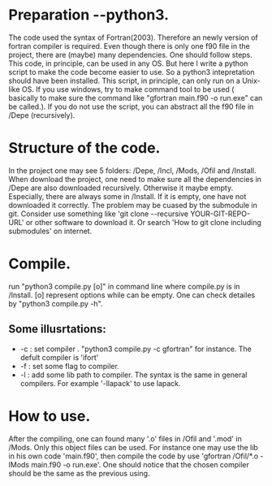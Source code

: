 # Preparation --python3.
The code used the syntax of Fortran(2003). Therefore an newly version of fortran compiler is required.
Even though there is only one f90 file in the project, there are (maybe) many dependencies. One should follow steps. This code, in principle, can be used in any OS. But here I write a python script to make the code become easier to use. So a python3 intepretation should have been installed. This script, in principle, can only run on a Unix-like OS. If you use windows, try to make command tool to be used ( basically to make sure the command like "gfortran main.f90 -o run.exe" can be called.). If you do not use the script, you can abstract all the f90 file in /Depe (recursively).

# Structure of the code.
In the project one may see 5 folders: /Depe, /Incl, /Mods, /Ofil and /Install. When download the project, one need to make sure all the dependencies in /Depe are also downloaded recursively. Otherwise it maybe empty. Especially, there are always some in /Install. If it is empty, one have not downloaded it correctly. The problem may be cuased by the submodule in git. Consider use something like 'git clone --recursive YOUR-GIT-REPO-URL' or other software to download it. Or search 'How to git clone including submodules' on internet.

# Compile.
run "python3 compile.py [o]" in command line where compile.py is in /Install.
[o] represent options while can be empty. One can check detailes by "python3 compile.py -h".

## Some illusrtations:
* -c : set compiler .  "python3 compile.py -c gfortran" for instance. The defult compiler is 'ifort'
* -f : set some flag to compiler.
* -l : add some lib path to compiler. The syntax is the same in general compilers. For example '-llapack' to use lapack.

# How to use.
After the compiling, one can found many '.o' files in /Ofil and '.mod' in /Mods. Only this object files can be used. For instance one may use the lib in his own code 'main.f90', then compile the code by use 'gfortran /Ofil/*.o -IMods main.f90 -o run.exe'.
One should notice that the chosen compiler should be the same as the previous using.
